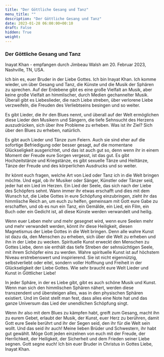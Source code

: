 ```yaml
---
title: "Der Göttliche Gesang und Tanz"
menu_title: ""
description: "Der Göttliche Gesang und Tanz"
date: 2023-01-28 06:00:00+00:10
draft: False
hidden: True
weight:
---
```

### Der Göttliche Gesang und Tanz

Inayat Khan - empfangen durch Jimbeau Walsh am 20. Februar 2023, Nashville, TN, USA.

Ich bin es, euer Bruder in der Liebe Gottes. Ich bin Inayat Khan. Ich komme wieder, um über Gesang und Tanz, die Künste und die Musik der Sphären zu sprechen. Auf der Erdebene gibt es eine große Vielfalt an Musik, aber keine große Vielfalt an himmlischer, durch Medien gechannelter Musik. Überall gibt es Liebeslieder, die nach Liebe streben, über verlorene Liebe verzweifeln, die Freuden des Verliebtseins besingen und so weiter.

Es gibt Lieder, die ihr den Blues nennt, und überall auf der Welt ermöglichen diese Lieder den Musikern und Sängern, die tiefe Sehnsucht des Herzens auszudrücken, sich über ihre Probleme zu erheben. Was ist ihr Ziel? Sich über den Blues zu erheben, natürlich.

Es gibt auch Lieder und Tänze zum Feiern. Auch sie sind eher auf die sofortige Befriedigung oder besser gesagt, auf die momentane Glückseligkeit ausgerichtet, und das ist auch gut so, denn wenn ihr in einem Moment der Freude eure Sorgen vergesst, ist das gut. Es gibt Hochzeitstänze und Kriegstänze, es gibt sexuelle Tänze und Heiltänze, Tänze der Freude und des körperlichen Ausdrucks und so weiter.

Ihr könnt euch fragen, welche Art von Lied oder Tanz ich in die Welt bringen möchte. Und egal, ob ihr Musiker oder Sänger, Künstler oder Tänzer seid, jeder hat ein Lied im Herzen. Ein Lied der Seele, das sich nach der Liebe des Schöpfers sehnt. Wann immer ihr etwas erschafft und dies mit dem Wunsch tut, die Liebe Gottes in eure Schöpfung einzubringen, zieht ihr das himmlische Reich an, um euch zu helfen, gemeinsam mit Gott eure Gabe zu erschaffen, und ob es nun ein Tanz, ein Gemälde, ein Lied, ein Film, ein Buch oder ein Gedicht ist, all diese Künste werden verwandelt und heilig.

Wenn euer Leben mehr und mehr gesegnet wird, wenn eure Seelen mehr und mehr verwandelt werden, könnt ihr diese Heiligkeit, diesen Magnetismus der Liebe Gottes in die Welt bringen. Denn alle wahre Kunst ist dazu da, den Menschen zu erheben, sich über die Welt zu erheben und ihn in der Liebe zu wecken.  Spirituelle Kunst erweckt den Menschen zu Gottes Liebe, denn sie enthält das tiefe Streben der sehnsüchtigen Seele, mit ihrem Schöpfer eins zu werden. Wahre spirituelle Kunst ist auf höchstem Niveau erstrebenswert und inspirierend. Sie ist nicht eigennützig, selbstverliebt oder eitel, sondern voller Hoffnung und Freiheit in der Glückseligkeit der Liebe Gottes. Wie sehr braucht eure Welt Lieder und Kunst in Göttlicher Liebe!

In jeder Sphäre, in der es Liebe gibt, gibt es auch schöne Musik und Kunst. Wenn man sich den himmlischen Sphären nähert, werden diese transzendent und übersteigen alles, was in den physischen Sphären existiert. Und im Geist stellt man fest, dass alles eine Note hat und das ganze Universum das Lied der unendlichen Schöpfung singt.

Wenn ihr also mit dem Blues zu kämpfen habt, greift zum Gesang, macht ihn zu eurem Gebet, erlaubt der Musik, der Kunst, euer Herz zu berühren, damit Gott eure Seele berührt und ihr der Segen seid, den ihr für die Welt sein wollt. Und das seid ihr auch! Meine lieben Brüder und Schwestern, ihr habt gut gewählt. Möge Gott jeden einzelnen von euch mit der Freude, der Herrlichkeit, der Heiligkeit, der Sicherheit und dem Frieden seiner Liebe segnen. Gott segne euch! Ich bin euer Bruder in Christus in Gottes Liebe, Inayat Khan.
